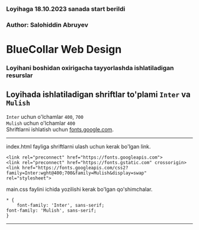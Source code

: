 ### Loyihaga 18.10.2023 sanada start berildi
### Author: Salohiddin Abruyev

# BlueCollar Web Design
### Loyihani boshidan oxirigacha tayyorlashda ishlatiladigan resurslar

## Loyihada ishlatiladigan shriftlar to'plami `Inter` va `Mulish` <br>
`Inter` uchun o'lchamlar `400`, `700` <br>
`Mulish` uchun o'lchamlar `400` <br>
Shriftlarni ishlatish uchun [fonts.google.com](https://fonts.google.com "Google Fonts").
***
index.html fayliga shriftlarni ulash uchun kerak bo'lgan link.
```
<link rel="preconnect" href="https://fonts.googleapis.com">
<link rel="preconnect" href="https://fonts.gstatic.com" crossorigin>
<link href="https://fonts.googleapis.com/css2?family=Inter:wght@400;700&family=Mulish&display=swap" rel="stylesheet">
```

main.css faylini ichida yozilishi kerak bo'lgan qo'shimchalar.
```
* {
    font-family: 'Inter', sans-serif;
font-family: 'Mulish', sans-serif;
}
```
***

